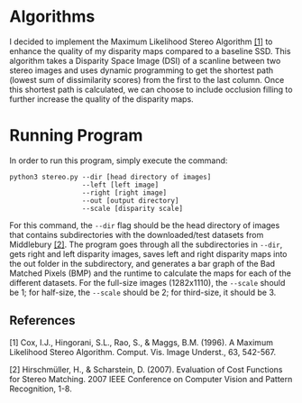 # Algorithms

I decided to implement the Maximum Likelihood Stereo Algorithm [[1]](#1) to enhance the quality of my disparity maps compared to a baseline SSD. This algorithm takes a Disparity Space Image (DSI) of a scanline between two stereo images and uses dynamic programming to get the shortest path (lowest sum of dissimilarity scores) from the first to the last column. Once this shortest path is calculated, we can choose to include occlusion filling to further increase the quality of the disparity maps.

# Running Program

In order to run this program, simply execute the command: 
```
python3 stereo.py --dir [head directory of images] 
                  --left [left image] 
                  --right [right image] 
                  --out [output directory] 
                  --scale [disparity scale]
```
For this command, the ```--dir``` flag should be the head directory of images that contains subdirectories 
 with the downloaded/test datasets from Middlebury [[2]](#2). The program goes through all the subdirectories in ```--dir```, gets right and left disparity images, saves left and right disparity  maps into the out folder in the subdirectory, and generates a bar graph of the Bad Matched Pixels (BMP) and the runtime to calculate the maps for each of the different datasets. For the full-size images (1282x1110), the ```--scale``` should be 1; for half-size, the ```--scale``` should be 2; for third-size, it should be 3.

## References
<a id="1">[1]</a> Cox, I.J., Hingorani, S.L., Rao, S., & Maggs, B.M. (1996). A Maximum Likelihood Stereo Algorithm. Comput. Vis. Image Underst., 63, 542-567.

<a id="2">[2]</a> Hirschmüller, H., & Scharstein, D. (2007). Evaluation of Cost Functions for Stereo Matching. 2007 IEEE Conference on Computer Vision and Pattern Recognition, 1-8.